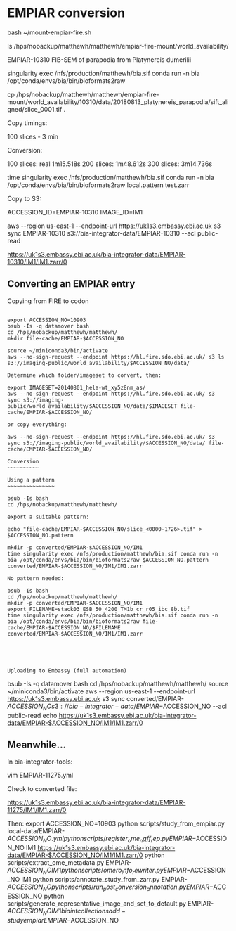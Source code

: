 EMPIAR conversion
=================

bash ~/mount-empiar-fire.sh

ls /hps/nobackup/matthewh/matthewh/empiar-fire-mount/world_availability/


EMPIAR-10310
FIB-SEM of parapodia from Platynereis dumerilii

singularity exec /nfs/production/matthewh/bia.sif conda run -n bia /opt/conda/envs/bia/bin/bioformats2raw


cp /hps/nobackup/matthewh/matthewh/empiar-fire-mount/world_availability/10310/data/20180813_platynereis_parapodia/sift_aligned/slice_0001.tif .

Copy timings:

100 slices - 3 min

Conversion:

100 slices: real	1m15.518s
200 slices: 1m48.612s
300 slices: 3m14.736s

time singularity exec /nfs/production/matthewh/bia.sif conda run -n bia /opt/conda/envs/bia/bin/bioformats2raw local.pattern test.zarr

Copy to S3:

ACCESSION_ID=EMPIAR-10310
IMAGE_ID=IM1

aws --region us-east-1 --endpoint-url https://uk1s3.embassy.ebi.ac.uk s3 sync EMPIAR-10310 s3://bia-integrator-data/EMPIAR-10310 --acl public-read

https://uk1s3.embassy.ebi.ac.uk/bia-integrator-data/EMPIAR-10310/IM1/IM1.zarr/0

Converting an EMPIAR entry
--------------------------

Copying from FIRE to codon
~~~~~~~~~~~~~~~~~~~~~~~~~~

export ACCESSION_NO=10903
bsub -Is -q datamover bash
cd /hps/nobackup/matthewh/matthewh/
mkdir file-cache/EMPIAR-$ACCESSION_NO

source ~/miniconda3/bin/activate
aws --no-sign-request --endpoint https://hl.fire.sdo.ebi.ac.uk/ s3 ls s3://imaging-public/world_availability/$ACCESSION_NO/data/

Determine which folder/imageset to convert, then:

export IMAGESET=20140801_hela-wt_xy5z8nm_as/
aws --no-sign-request --endpoint https://hl.fire.sdo.ebi.ac.uk/ s3 sync s3://imaging-public/world_availability/$ACCESSION_NO/data/$IMAGESET file-cache/EMPIAR-$ACCESSION_NO/

or copy everything:

aws --no-sign-request --endpoint https://hl.fire.sdo.ebi.ac.uk/ s3 sync s3://imaging-public/world_availability/$ACCESSION_NO/data/ file-cache/EMPIAR-$ACCESSION_NO/

Conversion
~~~~~~~~~~

Using a pattern
~~~~~~~~~~~~~~~

bsub -Is bash
cd /hps/nobackup/matthewh/matthewh/

export a suitable pattern:

echo "file-cache/EMPIAR-$ACCESSION_NO/slice_<0000-1726>.tif" > $ACCESSION_NO.pattern

mkdir -p converted/EMPIAR-$ACCESSION_NO/IM1
time singularity exec /nfs/production/matthewh/bia.sif conda run -n bia /opt/conda/envs/bia/bin/bioformats2raw $ACCESSION_NO.pattern converted/EMPIAR-$ACCESSION_NO/IM1/IM1.zarr

No pattern needed:

bsub -Is bash
cd /hps/nobackup/matthewh/matthewh/
mkdir -p converted/EMPIAR-$ACCESSION_NO/IM1
export FILENAME=stack03_ESB_50_4200_TM1b_cr_r05_ibc_8b.tif
time singularity exec /nfs/production/matthewh/bia.sif conda run -n bia /opt/conda/envs/bia/bin/bioformats2raw file-cache/EMPIAR-$ACCESSION_NO/$FILENAME converted/EMPIAR-$ACCESSION_NO/IM1/IM1.zarr





Uploading to Embassy (full automation)
~~~~~~~~~~~~~~~~~~~~~~~~~~~~~~~~~~~~~~

bsub -Is -q datamover bash
cd /hps/nobackup/matthewh/matthewh/
source ~/miniconda3/bin/activate
aws --region us-east-1 --endpoint-url https://uk1s3.embassy.ebi.ac.uk s3 sync converted/EMPIAR-$ACCESSION_NO s3://bia-integrator-data/EMPIAR-$ACCESSION_NO --acl public-read
echo https://uk1s3.embassy.ebi.ac.uk/bia-integrator-data/EMPIAR-$ACCESSION_NO/IM1/IM1.zarr/0


Meanwhile...
------------

In bia-integrator-tools:

vim EMPIAR-11275.yml

Check to converted file:

https://uk1s3.embassy.ebi.ac.uk/bia-integrator-data/EMPIAR-11275/IM1/IM1.zarr/0

Then:
export ACCESSION_NO=10903
python scripts/study_from_empiar.py local-data/EMPIAR-$ACCESSION_NO.yml
python scripts/register_ome_ngff_rep.py EMPIAR-$ACCESSION_NO IM1 https://uk1s3.embassy.ebi.ac.uk/bia-integrator-data/EMPIAR-$ACCESSION_NO/IM1/IM1.zarr/0
python scripts/extract_ome_metadata.py EMPIAR-$ACCESSION_NO IM1
python scripts/omero_info_rewriter.py EMPIAR-$ACCESSION_NO IM1
python scripts/annotate_study_from_zarr.py EMPIAR-$ACCESSION_NO
python scripts/run_post_conversion_annotation.py EMPIAR-$ACCESSION_NO
python scripts/generate_representative_image_and_set_to_default.py EMPIAR-$ACCESSION_NO IM1
biaint collections add-study empiar EMPIAR-$ACCESSION_NO
